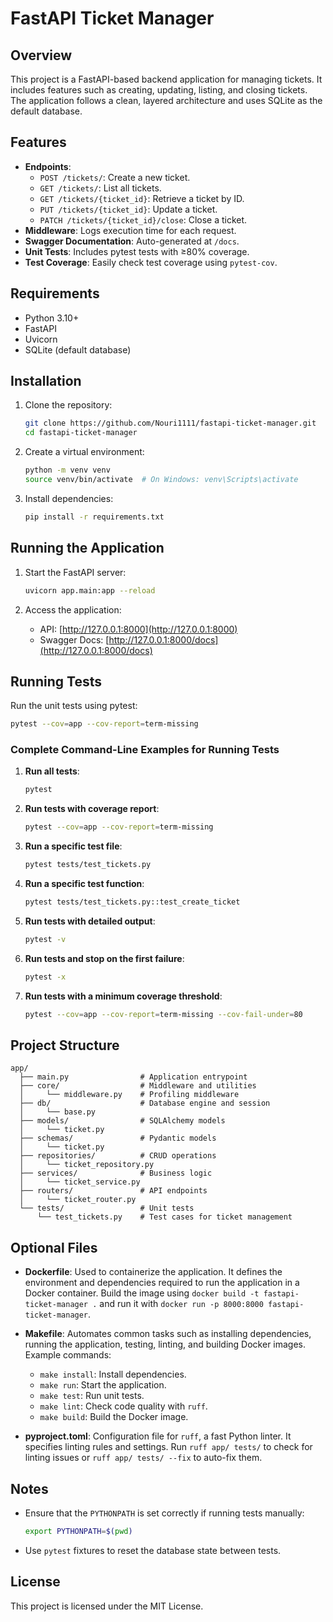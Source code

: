 # FastAPI Ticket Manager

## Overview
This project is a FastAPI-based backend application for managing tickets. It includes features such as creating, updating, listing, and closing tickets. The application follows a clean, layered architecture and uses SQLite as the default database.

## Features
- **Endpoints**:
  - `POST /tickets/`: Create a new ticket.
  - `GET /tickets/`: List all tickets.
  - `GET /tickets/{ticket_id}`: Retrieve a ticket by ID.
  - `PUT /tickets/{ticket_id}`: Update a ticket.
  - `PATCH /tickets/{ticket_id}/close`: Close a ticket.
- **Middleware**: Logs execution time for each request.
- **Swagger Documentation**: Auto-generated at `/docs`.
- **Unit Tests**: Includes pytest tests with ≥80% coverage.
- **Test Coverage**: Easily check test coverage using `pytest-cov`.

## Requirements
- Python 3.10+
- FastAPI
- Uvicorn
- SQLite (default database)

## Installation
1. Clone the repository:
   ```bash
   git clone https://github.com/Nouri1111/fastapi-ticket-manager.git
   cd fastapi-ticket-manager
   ```

2. Create a virtual environment:
   ```bash
   python -m venv venv
   source venv/bin/activate  # On Windows: venv\Scripts\activate
   ```

3. Install dependencies:
   ```bash
   pip install -r requirements.txt
   ```

## Running the Application
1. Start the FastAPI server:
   ```bash
   uvicorn app.main:app --reload
   ```

2. Access the application:
   - API: [http://127.0.0.1:8000](http://127.0.0.1:8000)
   - Swagger Docs: [http://127.0.0.1:8000/docs](http://127.0.0.1:8000/docs)

## Running Tests
Run the unit tests using pytest:
```bash
pytest --cov=app --cov-report=term-missing
```

### Complete Command-Line Examples for Running Tests
1. **Run all tests**:
   ```bash
   pytest
   ```

2. **Run tests with coverage report**:
   ```bash
   pytest --cov=app --cov-report=term-missing
   ```

3. **Run a specific test file**:
   ```bash
   pytest tests/test_tickets.py
   ```

4. **Run a specific test function**:
   ```bash
   pytest tests/test_tickets.py::test_create_ticket
   ```

5. **Run tests with detailed output**:
   ```bash
   pytest -v
   ```

6. **Run tests and stop on the first failure**:
   ```bash
   pytest -x
   ```

7. **Run tests with a minimum coverage threshold**:
   ```bash
   pytest --cov=app --cov-report=term-missing --cov-fail-under=80
   ```

## Project Structure
```
app/
  ├── main.py                # Application entrypoint
  ├── core/                  # Middleware and utilities
  │     └── middleware.py    # Profiling middleware
  ├── db/                    # Database engine and session
  │     └── base.py
  ├── models/                # SQLAlchemy models
  │     └── ticket.py
  ├── schemas/               # Pydantic models
  │     └── ticket.py
  ├── repositories/          # CRUD operations
  │     └── ticket_repository.py
  ├── services/              # Business logic
  │     └── ticket_service.py
  ├── routers/               # API endpoints
  │     └── ticket_router.py
  └── tests/                 # Unit tests
      └── test_tickets.py    # Test cases for ticket management
```

## Optional Files

- **Dockerfile**: Used to containerize the application. It defines the environment and dependencies required to run the application in a Docker container. Build the image using `docker build -t fastapi-ticket-manager .` and run it with `docker run -p 8000:8000 fastapi-ticket-manager`.

- **Makefile**: Automates common tasks such as installing dependencies, running the application, testing, linting, and building Docker images. Example commands:
  - `make install`: Install dependencies.
  - `make run`: Start the application.
  - `make test`: Run unit tests.
  - `make lint`: Check code quality with `ruff`.
  - `make build`: Build the Docker image.

- **pyproject.toml**: Configuration file for `ruff`, a fast Python linter. It specifies linting rules and settings. Run `ruff app/ tests/` to check for linting issues or `ruff app/ tests/ --fix` to auto-fix them.

## Notes
- Ensure that the `PYTHONPATH` is set correctly if running tests manually:
  ```bash
  export PYTHONPATH=$(pwd)
  ```
- Use `pytest` fixtures to reset the database state between tests.

## License
This project is licensed under the MIT License.

